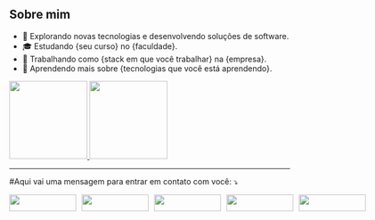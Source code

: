 ## Sobre mim

- 🤔 Explorando novas tecnologias e desenvolvendo soluções de software.
- 🎓 Estudando {seu curso} no {faculdade}.
- 💼 Trabalhando como {stack em que você trabalhar} na {empresa}.
- 🌱 Aprendendo mais sobre {tecnologias que você está aprendendo}.


<div>
  <a href="https://github.com/gmarrtinss">
    <img height="140em" src="https://github-readme-stats.vercel.app/api?username=gmarrtinss&show_icons=true&theme=midnight-purple&include_all_commits=true&count_private=true"/>
    <img height="140em" src="https://github-readme-stats.vercel.app/api/top-langs/?username=gmarrtinss&layout=compact&langs_count=16&theme=shades-of-purple"/>
  </a>
</div>

------

<p align="left">
 #Aqui vai uma mensagem para entrar em contato com você: ⤵️
</p>

<div style="display: flex; gap: 10px; align-items: center;">
  <a href="https://www.linkedin.com/in/gmarrtinss/" target="_blank">
    <img src="https://img.shields.io/badge/-LinkedIn-%230077B5?style=for-the-badge&logo=linkedin&logoColor=white" width="120" height="30" />
  </a>
  <a href="g.martiins.silva15@gmail.com" target="_blank">
    <img src="https://img.shields.io/badge/-Gmail-%23D44638?style=for-the-badge&logo=gmail&logoColor=white" width="120" height="30" />
  </a>
  <a href="https://wa.me/5592986243425" target="_blank">
    <img src="https://img.shields.io/badge/-WhatsApp-25d366?style=flat-square&labelColor=25d366&logo=whatsapp&logoColor=white" width="120" height="30" />
  </a>
  <a href="https://discord.com/channels/@me/thytor" target="_blank">
    <img src="https://img.shields.io/badge/Discord-7289DA?style=for-the-badge&logo=discord&logoColor=white" width="120" height="30" />
  </a> 
  <a href="https://www.instagram.com/gmarrtinss/" target="_blank">
    <img src="https://img.shields.io/badge/-Instagram-%23E4405F?style=for-the-badge&logo=instagram&logoColor=white" width="120" height="30" />
  </a>
</div>
